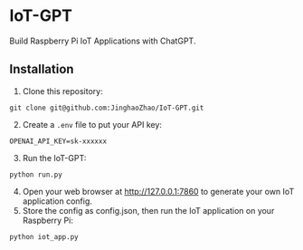 # IoT-GPT
Build Raspberry Pi IoT Applications with ChatGPT.

## Installation

1. Clone this repository:
```
git clone git@github.com:JinghaoZhao/IoT-GPT.git
```
2. Create a `.env` file to put your API key:
```
OPENAI_API_KEY=sk-xxxxxx
```
3. Run the IoT-GPT:
```
python run.py
```
4. Open your web browser at http://127.0.0.1:7860 to generate your own IoT application config.
5. Store the config as config.json, then run the IoT application on your Raspberry Pi:
```
python iot_app.py
```